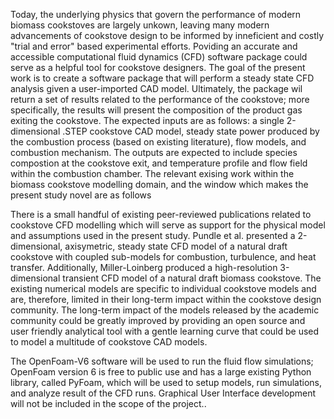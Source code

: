 Today, the underlying physics that govern the performance of modern biomass cookstoves are largely unkown, leaving many modern advancements of cookstove design to be informed by inneficient and costly "trial and error" based experimental efforts. Poviding an accurate and accessible computational fluid dynamics (CFD) software package could serve as a helpful tool for cookstove designers. The goal of the present work is to create a software package that will perform a steady state CFD analysis given a user-imported CAD model. Ultimately, the package wil return a set of results related to the performance of the cookstove; more specifically, the results will present the composition of the product gas exiting the cookstove. The expected inputs are as follows: a single 2-dimensional .STEP cookstove CAD model, steady state power produced by the combustion process (based on existing literature), flow models, and combustion mechanism. The outputs are expected to include species compostion at the cookstove exit, and temperature profile and flow field within the combustion chamber. The relevant exising work within the biomass cookstove modelling domain, and the window which makes the present study novel are as follows

There is a small handful of existing peer-reviewed publications related to cookstove CFD modelling which will serve as support for the physical model and assumptions used in the present study. Pundle et al. presented a 2-dimensional, axisymetric, steady state CFD model of a natural draft cookstove with coupled sub-models for combustion, turbulence, and heat transfer. Additionally, Miller-Loinberg produced a high-resolution 3-dimensional transient CFD model of a natural draft biomass cookstove. The existing numerical models are specific to individual cookstove models and are, therefore, limited in their long-term impact within the cookstove design community. The long-term impact of the models released by the academic community could be greatly improved by providing an open source and user friendly analytical tool with a gentle learning curve that could be used to model a multitude of cookstove CAD models.

The OpenFoam-V6 software will be used to run the fluid flow simulations; OpenFoam version 6 is free to public use and has a large existing Python library, called PyFoam, which will be used to setup models, run simulations, and analyze result of the CFD runs. Graphical User Interface development will not be included in the scope of the project..

